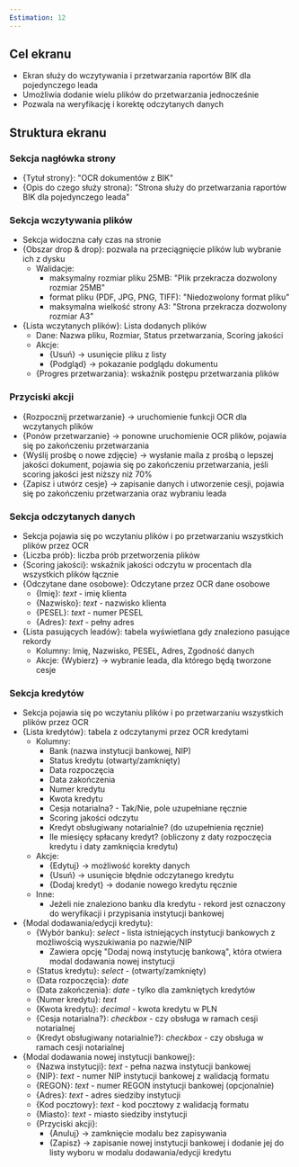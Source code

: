```yaml
---
Estimation: 12
---
```


## Cel ekranu

- Ekran służy do wczytywania i przetwarzania raportów BIK dla pojedynczego leada
- Umożliwia dodanie wielu plików do przetwarzania jednocześnie
- Pozwala na weryfikację i korektę odczytanych danych

## Struktura ekranu

### Sekcja nagłówka strony

- {Tytuł strony}: "OCR dokumentów z BIK"
- {Opis do czego służy strona}: "Strona służy do przetwarzania raportów BIK dla pojedynczego leada"

### Sekcja wczytywania plików

- Sekcja widoczna cały czas na stronie
- {Obszar drop & drop}: pozwala na przeciągnięcie plików lub wybranie ich z dysku
  - Walidacje:
    - maksymalny rozmiar pliku 25MB: "Plik przekracza dozwolony rozmiar 25MB"
    - format pliku (PDF, JPG, PNG, TIFF): "Niedozwolony format pliku"
    - maksymalna wielkość strony A3: "Strona przekracza dozwolony rozmiar A3"
- {Lista wczytanych plików}: Lista dodanych plików
  - Dane: Nazwa pliku, Rozmiar, Status przetwarzania, Scoring jakości
  - Akcje:
    - {Usuń} -> usunięcie pliku z listy
    - {Podgląd} -> pokazanie podglądu dokumentu
  - {Progres przetwarzania}: wskaźnik postępu przetwarzania plików

### Przyciski akcji

- {Rozpocznij przetwarzanie} -> uruchomienie funkcji OCR dla wczytanych plików
- {Ponów przetwarzanie} -> ponowne uruchomienie OCR plików, pojawia się po zakończeniu przetwarzania
- {Wyślij prośbę o nowe zdjęcie} -> wysłanie maila z prośbą o lepszej jakości dokument, pojawia się po zakończeniu przetwarzania, jeśli scoring jakości jest niższy niż 70%
- {Zapisz i utwórz cesje} -> zapisanie danych i utworzenie cesji, pojawia się po zakończeniu przetwarzania oraz wybraniu leada

### Sekcja odczytanych danych

- Sekcja pojawia się po wczytaniu plików i po przetwarzaniu wszystkich plików przez OCR
- {Liczba prób}: liczba prób przetworzenia plików
- {Scoring jakości}: wskaźnik jakości odczytu w procentach dla wszystkich plików łącznie
- {Odczytane dane osobowe}: Odczytane przez OCR dane osobowe
  - {Imię}: *text* - imię klienta
  - {Nazwisko}: *text* - nazwisko klienta
  - {PESEL}: *text* - numer PESEL
  - {Adres}: *text* - pełny adres
- {Lista pasujących leadów}: tabela wyświetlana gdy znaleziono pasujące rekordy
  - Kolumny: Imię, Nazwisko, PESEL, Adres, Zgodność danych
  - Akcje: {Wybierz} -> wybranie leada, dla którego będą tworzone cesje

### Sekcja kredytów

- Sekcja pojawia się po wczytaniu plików i po przetwarzaniu wszystkich plików przez OCR
- {Lista kredytów}: tabela z odczytanymi przez OCR kredytami
  - Kolumny:
    - Bank (nazwa instytucji bankowej, NIP)
    - Status kredytu (otwarty/zamknięty)
    - Data rozpoczęcia
    - Data zakończenia
    - Numer kredytu
    - Kwota kredytu
    - Cesja notarialna? - Tak/Nie, pole uzupełniane ręcznie
    - Scoring jakości odczytu
    - Kredyt obsługiwany notarialnie? (do uzupełnienia ręcznie)
    - Ile miesięcy spłacany kredyt? (obliczony z daty rozpoczęcia kredytu i daty zamknięcia kredytu)
  - Akcje:
    - {Edytuj} -> możliwość korekty danych
    - {Usuń} -> usunięcie błędnie odczytanego kredytu
    - {Dodaj kredyt} -> dodanie nowego kredytu ręcznie
  - Inne:
    - Jeżeli nie znaleziono banku dla kredytu - rekord jest oznaczony do weryfikacji i przypisania instytucji bankowej
- {Modal dodawania/edycji kredytu}:
  - {Wybór banku}: *select* - lista istniejących instytucji bankowych z możliwością wyszukiwania po nazwie/NIP
    - Zawiera opcję "Dodaj nową instytucję bankową", która otwiera modal dodawania nowej instytucji
  - {Status kredytu}: *select* - (otwarty/zamknięty)
  - {Data rozpoczęcia}: *date*
  - {Data zakończenia}: *date* - tylko dla zamkniętych kredytów
  - {Numer kredytu}: *text*
  - {Kwota kredytu}: *decimal* - kwota kredytu w PLN
  - {Cesja notarialna?}: *checkbox* - czy obsługa w ramach cesji notarialnej
  - {Kredyt obsługiwany notarialnie?}: *checkbox* - czy obsługa w ramach cesji notarialnej
- {Modal dodawania nowej instytucji bankowej}:
  - {Nazwa instytucji}: *text* - pełna nazwa instytucji bankowej
  - {NIP}: *text* - numer NIP instytucji bankowej z walidacją formatu
  - {REGON}: *text* - numer REGON instytucji bankowej (opcjonalnie)
  - {Adres}: *text* - adres siedziby instytucji
  - {Kod pocztowy}: *text* - kod pocztowy z walidacją formatu
  - {Miasto}: *text* - miasto siedziby instytucji
  - {Przyciski akcji}:
    - {Anuluj} -> zamknięcie modalu bez zapisywania
    - {Zapisz} -> zapisanie nowej instytucji bankowej i dodanie jej do listy wyboru w modalu dodawania/edycji kredytu
